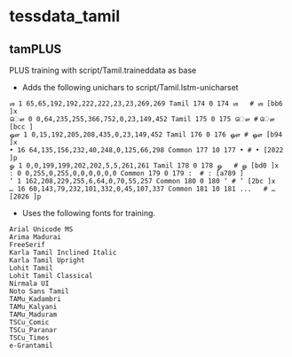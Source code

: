 # tessdata_tamil

## tamPLUS

PLUS training with script/Tamil.traineddata as base

* Adds the following unichars to script/Tamil.lstm-unicharset

```
ஶ 1 65,65,192,192,222,222,23,23,269,269 Tamil 174 0 174 ஶ	# ஶ [bb6 ]x
ௌ 0 0,64,235,255,366,752,0,23,149,452 Tamil 175 0 175 ௌ	# ௌ [bcc ]
ஔ 1 0,15,192,205,208,435,0,23,149,452 Tamil 176 0 176 ஔ	# ஔ [b94 ]x
• 16 64,135,156,232,40,248,0,125,66,298 Common 177 10 177 •	# • [2022 ]p
ௐ 1 0,0,199,199,202,202,5,5,261,261 Tamil 178 0 178 ௐ	# ௐ [bd0 ]x
꞉ 0 0,255,0,255,0,0,0,0,0,0 Common 179 0 179 ꞉	# ꞉ [a789 ]
ʼ 1 162,208,229,255,6,64,0,70,55,257 Common 180 0 180 ʼ	# ʼ [2bc ]x
… 16 60,143,79,232,101,332,0,45,107,337 Common 181 10 181 ...	# … [2026 ]p
```

* Uses the following fonts for training.

```
Arial Unicode MS
Arima Madurai
FreeSerif
Karla Tamil Inclined Italic
Karla Tamil Upright
Lohit Tamil
Lohit Tamil Classical
Nirmala UI
Noto Sans Tamil
TAMu_Kadambri
TAMu_Kalyani
TAMu_Maduram
TSCu_Comic
TSCu_Paranar
TSCu_Times
e-Grantamil
```